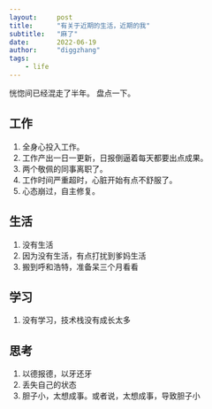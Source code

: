```yaml
---
layout:     post
title:      "有关于近期的生活，近期的我"
subtitle:   "麻了"
date:       2022-06-19
author:     "diggzhang"
tags:
    - life
---
```


恍惚间已经混走了半年。
盘点一下。

## 工作

1. 全身心投入工作。
2. 工作产出一日一更新，日报倒逼着每天都要出点成果。
3. 两个敬佩的同事离职了。
4. 工作时间严重超时，心脏开始有点不舒服了。
5. 心态崩过，自主修复。


## 生活

1. 没有生活
2. 因为没有生活，有点打扰到爹妈生活
3. 搬到呼和浩特，准备呆三个月看看

## 学习

1. 没有学习，技术栈没有成长太多

## 思考

1. 以德报德，以牙还牙
2. 丢失自己的状态
3. 胆子小，太想成事。或者说，太想成事，导致胆子小


